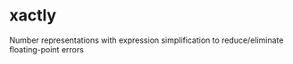 # xactly
Number representations with expression simplification to reduce/eliminate floating-point errors
